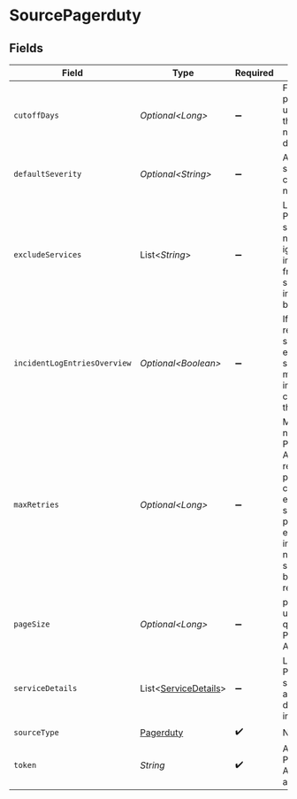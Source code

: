 # SourcePagerduty


## Fields

| Field                                                                                                                                                                       | Type                                                                                                                                                                        | Required                                                                                                                                                                    | Description                                                                                                                                                                 | Example                                                                                                                                                                     |
| --------------------------------------------------------------------------------------------------------------------------------------------------------------------------- | --------------------------------------------------------------------------------------------------------------------------------------------------------------------------- | --------------------------------------------------------------------------------------------------------------------------------------------------------------------------- | --------------------------------------------------------------------------------------------------------------------------------------------------------------------------- | --------------------------------------------------------------------------------------------------------------------------------------------------------------------------- |
| `cutoffDays`                                                                                                                                                                | *Optional\<Long>*                                                                                                                                                           | :heavy_minus_sign:                                                                                                                                                          | Fetch pipelines updated in the last number of days                                                                                                                          |                                                                                                                                                                             |
| `defaultSeverity`                                                                                                                                                           | *Optional\<String>*                                                                                                                                                         | :heavy_minus_sign:                                                                                                                                                          | A default severity category if not present                                                                                                                                  | Sev1                                                                                                                                                                        |
| `excludeServices`                                                                                                                                                           | List\<*String*>                                                                                                                                                             | :heavy_minus_sign:                                                                                                                                                          | List of PagerDuty service names to ignore incidents from. If not set, all incidents will be pulled.                                                                         | service-1                                                                                                                                                                   |
| `incidentLogEntriesOverview`                                                                                                                                                | *Optional\<Boolean>*                                                                                                                                                        | :heavy_minus_sign:                                                                                                                                                          | If true, will return a subset of log entries that show only the most important changes to the incident.                                                                     |                                                                                                                                                                             |
| `maxRetries`                                                                                                                                                                | *Optional\<Long>*                                                                                                                                                           | :heavy_minus_sign:                                                                                                                                                          | Maximum number of PagerDuty API request retries to perform upon connection errors. The source will pause for an exponentially increasing number of seconds before retrying. |                                                                                                                                                                             |
| `pageSize`                                                                                                                                                                  | *Optional\<Long>*                                                                                                                                                           | :heavy_minus_sign:                                                                                                                                                          | page size to use when querying PagerDuty API                                                                                                                                |                                                                                                                                                                             |
| `serviceDetails`                                                                                                                                                            | List\<[ServiceDetails](../../models/shared/ServiceDetails.md)>                                                                                                              | :heavy_minus_sign:                                                                                                                                                          | List of PagerDuty service additional details to include.                                                                                                                    |                                                                                                                                                                             |
| `sourceType`                                                                                                                                                                | [Pagerduty](../../models/shared/Pagerduty.md)                                                                                                                               | :heavy_check_mark:                                                                                                                                                          | N/A                                                                                                                                                                         |                                                                                                                                                                             |
| `token`                                                                                                                                                                     | *String*                                                                                                                                                                    | :heavy_check_mark:                                                                                                                                                          | API key for PagerDuty API authentication                                                                                                                                    |                                                                                                                                                                             |
